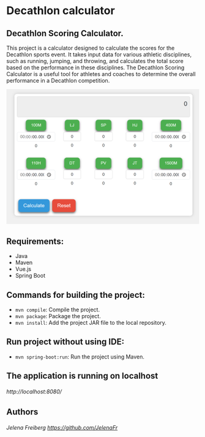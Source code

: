 Decathlon calculator
===

## Decathlon Scoring Calculator.
This project is a calculator designed to calculate the scores for the Decathlon sports event. 
It takes input data for various athletic disciplines, such as running, jumping, and throwing, 
and calculates the total score based on the performance in these disciplines. 
The Decathlon Scoring Calculator is a useful tool for athletes and coaches 
to determine the overall performance in a Decathlon competition.

![img.png](img.png)
## Requirements:
- Java
- Maven
- Vue.js
- Spring Boot


## Commands for building the project:
- `mvn compile`: Compile the project.
- `mvn package`: Package the project.
- `mvn install`: Add the project JAR file to the local repository.

## Run project without using IDE:
- `mvn spring-boot:run`: Run the project using Maven.

## The application is running on localhost
###### http://localhost:8080/


## Authors
###### Jelena Freiberg https://github.com/JelenaFr